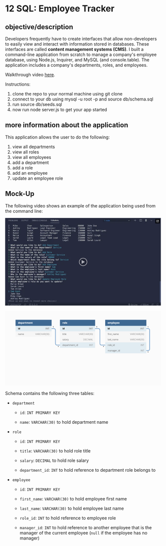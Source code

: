 # 12 SQL: Employee Tracker

## objective/description

Developers frequently have to create interfaces that allow non-developers to easily view and interact with information stored in databases. These interfaces are called **content management systems (CMS)**. I built a command-line application from scratch to manage a company's employee database, using Node.js, Inquirer, and MySQL (and console.table). The application includes a company's departments, roles, and employees.

Walkthrough video [here](https://watch.screencastify.com/v/P5vSIKPyVbRKTqkDLNxp).

Instructions: 
1. clone the repo to your normal machine using git clone 
2. connect to your db using mysql -u root -p and source db/schema.sql
3. run source db/seeds.sql
4. now run node server.js to get your app started

## more information about the application

This application allows the user to do the following: 
1. view all departments
2. view all roles
3. view all employees
4. add a department
5. add a role
6. add an employee
7. update an employee role

## Mock-Up

The following video shows an example of the application being used from the command line:

[![A video thumbnail shows the command-line employee management application with a play button overlaying the view.](./Assets/12-sql-homework-video-thumbnail.png)](https://2u-20.wistia.com/medias/2lnle7xnpk)

![Database schema includes tables labeled “employee,” role,” and “department.”](./Assets/12-sql-homework-demo-01.png)

Schema contains the following three tables: 

* `department`

    * `id`: `INT PRIMARY KEY`

    * `name`: `VARCHAR(30)` to hold department name

* `role`

    * `id`: `INT PRIMARY KEY`

    * `title`: `VARCHAR(30)` to hold role title

    * `salary`: `DECIMAL` to hold role salary

    * `department_id`: `INT` to hold reference to department role belongs to

* `employee`

    * `id`: `INT PRIMARY KEY`

    * `first_name`: `VARCHAR(30)` to hold employee first name

    * `last_name`: `VARCHAR(30)` to hold employee last name

    * `role_id`: `INT` to hold reference to employee role

    * `manager_id`: `INT` to hold reference to another employee that is the manager of the current employee (`null` if the employee has no manager)
